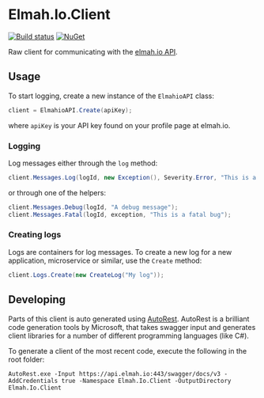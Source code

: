 # Elmah.Io.Client

[![Build status](https://github.com/elmahio/Elmah.Io.AspNetCore/workflows/build/badge.svg)](https://github.com/elmahio/Elmah.Io.AspNetCore/actions?query=workflow%3Abuild)
[![NuGet](https://img.shields.io/nuget/vpre/Elmah.Io.Client.svg)](https://www.nuget.org/packages/Elmah.Io.Client)

Raw client for communicating with the [elmah.io API](https://elmah.io/api/v3).

## Usage

To start logging, create a new instance of the `ElmahioAPI` class:

```csharp
client = ElmahioAPI.Create(apiKey);
```

where `apiKey` is your API key found on your profile page at elmah.io.

### Logging

Log messages either through the `log` method:

```csharp
client.Messages.Log(logId, new Exception(), Severity.Error, "This is a bug");
```

or through one of the helpers:

```csharp
client.Messages.Debug(logId, "A debug message");
client.Messages.Fatal(logId, exception, "This is a fatal bug");
```

### Creating logs

Logs are containers for log messages. To create a new log for a new application, microservice or similar, use the `Create` method:

```csharp
client.Logs.Create(new CreateLog("My log"));
```

## Developing

Parts of this client is auto generated using [AutoRest](https://github.com/Azure/autorest). AutoRest is a brilliant code generation tools by Microsoft, that takes swagger input and generates client libraries for a number of different programming languages (like C#).

To generate a client of the most recent code, execute the following in the root folder:

```
AutoRest.exe -Input https://api.elmah.io:443/swagger/docs/v3 -AddCredentials true -Namespace Elmah.Io.Client -OutputDirectory Elmah.Io.Client
```
